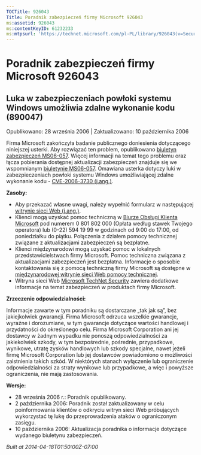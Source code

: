 ```yaml
---
TOCTitle: 926043
Title: Poradnik zabezpieczeń firmy Microsoft 926043
ms:assetid: 926043
ms:contentKeyID: 61232233
ms:mtpsurl: 'https://technet.microsoft.com/pl-PL/library/926043(v=Security.10)'
---
```


Poradnik zabezpieczeń firmy Microsoft 926043
============================================

Luka w zabezpieczeniach powłoki systemu Windows umożliwia zdalne wykonanie kodu (890047)
----------------------------------------------------------------------------------------

Opublikowano: 28 września 2006 | Zaktualizowano: 10 października 2006

Firma Microsoft zakończyła badanie publicznego doniesienia dotyczącego niniejszej usterki. Aby rozwiązać ten problem, opublikowano [biuletyn zabezpieczeń MS06-057](http://technet.microsoft.com/security/bulletin/ms06-057). Więcej informacji na temat tego problemu oraz łącza pobierania dostępnej aktualizacji zabezpieczeń znajduje się we wspomnianym [biuletynie MS06-057](http://technet.microsoft.com/security/bulletin/ms06-057). Omawiana usterka dotyczy luki w zabezpieczeniach powłoki systemu Windows umożliwiającej zdalne wykonanie kodu - [CVE-2006-3730 (j.ang.)](http://www.cve.mitre.org/cgi-bin/cvename.cgi?name=cve-2006-3730).

**Zasoby:**

-   Aby przekazać własne uwagi, należy wypełnić formularz w następującej [witrynie sieci Web (j.ang.)](https://support.microsoft.com/common/survey.aspx?scid=sw;en;1257&amp;showpage=1&amp;ws=technet&amp;sd=tech).
-   Klienci mogą uzyskać pomoc techniczną w [Biurze Obsługi Klienta Microsoft](http://support.microsoft.com/contactus/?ws=support) pod numerem 0 801 802 000 (Opłata według stawek Twojego operatora) lub (0-22) 594 19 99 w godzinach od 9:00 do 17:00, od poniedziałku do piątku. Połączenia z działem pomocy technicznej związane z aktualizacjami zabezpieczeń są bezpłatne.
-   Klienci międzynarodowi mogą uzyskać pomoc w lokalnych przedstawicielstwach firmy Microsoft. Pomoc techniczna związana z aktualizacjami zabezpieczeń jest bezpłatna. Informacje o sposobie kontaktowania się z pomocą techniczną firmy Microsoft są dostępne w [międzynarodowej witrynie sieci Web pomocy technicznej](http://go.microsoft.com/fwlink/?linkid=21155).
-   Witryna sieci Web [Microsoft TechNet Security](http://www.microsoft.com/poland/technet/security/) zawiera dodatkowe informacje na temat zabezpieczeń w produktach firmy Microsoft.

**Zrzeczenie odpowiedzialności:**

Informacje zawarte w tym poradniku są dostarczane „tak jak są”, bez jakiejkolwiek gwarancji. Firma Microsoft odrzuca wszelkie gwarancje, wyraźne i dorozumiane, w tym gwarancje dotyczące wartości handlowej i przydatności do określonego celu. Firma Microsoft Corporation ani jej dostawcy w żadnym wypadku nie ponoszą odpowiedzialności za jakiekolwiek szkody, w tym bezpośrednie, pośrednie, przypadkowe, wynikowe, utratę zysków handlowych lub szkody specjalne, nawet jeżeli firmę Microsoft Corporation lub jej dostawców powiadomiono o możliwości zaistnienia takich szkód. W niektórych stanach wyłączenie lub ograniczenie odpowiedzialności za straty wynikowe lub przypadkowe, a więc i powyższe ograniczenia, nie mają zastosowania.

**Wersje:**

-   28 września 2006 r.: Poradnik opublikowany.
-   2 października 2006: Poradnik został zaktualizowany w celu poinformowania klientów o odkryciu witryn sieci Web próbujących wykorzystać tę lukę do przeprowadzenia ataków o ograniczonym zasięgu.
-   10 października 2006: Aktualizacja poradnika o informacje dotyczące wydanego biuletynu zabezpieczeń.

*Built at 2014-04-18T01:50:00Z-07:00*
